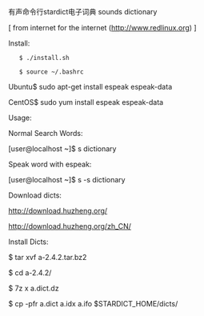 有声命令行stardict电子词典
sounds dictionary

[ from internet for the internet (http://www.redlinux.org) ]

Install:

       $ ./install.sh
 
       $ source ~/.bashrc

 Ubuntu$ sudo apt-get install espeak espeak-data

 CentOS$ sudo yum install espeak espeak-data


Usage: 

   Normal Search Words:
  
   [user@localhost ~]$ s dictionary


   Speak word with espeak:

   [user@localhost ~]$ s -s dictionary


Download dicts: 

  http://download.huzheng.org/

  http://download.huzheng.org/zh_CN/


Install Dicts:

  $  tar xvf a-2.4.2.tar.bz2 

  $  cd a-2.4.2/

  $ 7z  x  a.dict.dz 

  $ cp -pfr a.dict a.idx a.ifo  $STARDICT_HOME/dicts/
